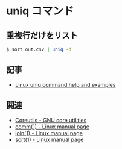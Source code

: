 # uniq コマンド

## 重複行だけをリスト

~~~bash
$ sort out.csv | uniq -d
~~~

## 記事

- [Linux uniq command help and examples](https://www.computerhope.com/unix/uuniq.htm)

## 関連

- [Coreutils - GNU core utilities](http://www.gnu.org/software/coreutils/coreutils.html)
- [comm(1) - Linux manual page](http://man7.org/linux/man-pages/man1/comm.1.html)
- [join(1) - Linux manual page](http://man7.org/linux/man-pages/man1/join.1.html)
- [sort(1) - Linux manual page](http://man7.org/linux/man-pages/man1/sort.1.html)